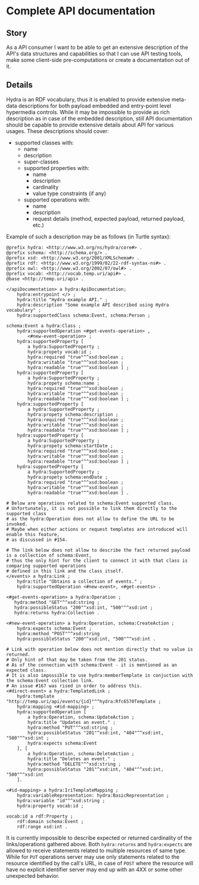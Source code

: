 # Complete API documentation

## Story

As a API consumer
I want to be able to get an extensive description of the API's data structures and capabilities
so that I can use API testing tools, make some client-side pre-computations or create a documentation out of it.

## Details

Hydra is an RDF vocabulary, thus it is enabled to provide extensive meta-data descriptions for both 
payload embedded and entry-point level hypermedia controls. While it may be impossible to provide 
as rich description as in case of the embedded description, still API documentation should be capable 
to provide extensive details about API for various usages. These descriptions should cover:
- supported classes with:
  - name
  - description
  - super-classes
  - supported properties with:
    - name
    - description
    - cardinality
    - value type constraints (if any)
  - supported operations with:
    - name
    - description
    - request details (method, expected payload, returned payload, etc.)

Example of such a description may be as follows (in Turtle syntax):

```turtle
@prefix hydra: <http://www.w3.org/ns/hydra/core#> .
@prefix schema: <http://schema.org/> .
@prefix xsd: <http://www.w3.org/2001/XMLSchema#> .
@prefix rdf: <http://www.w3.org/1999/02/22-rdf-syntax-ns#> .
@prefix owl: <http://www.w3.org/2002/07/owl#> .
@prefix vocab: <http://vocab.temp.uri/api#> .
@base <http://temp.uri/api> .

</apiDocumentation> a hydra:ApiDocumentation;
    hydra:entrypoint </> ;
    hydra:title "Hydra example API." ;
    hydra:description "Some example API described using Hydra vocabulary" ;
    hydra:supportedClass schema:Event, schema:Person ;

schema:Event a hydra:Class ;
    hydra:supportedOperation <#get-events-operation> ,
        <#new-event-operation> ;
    hydra:supportedProperty [
        a hydra:SupportedProperty ;
        hydra:propety vocab:id ;
        hydra:required "true"^^xsd:boolean ;
        hydra:writable "true"^^xsd:boolean ;
        hydra:readable "true"^^xsd:boolean ] ;
    hydra:supportedProperty [
        a hydra:SupportedProperty ;
        hydra:propety schema:name ;
        hydra:required "true"^^xsd:boolean ;
        hydra:writable "true"^^xsd:boolean ;
        hydra:readable "true"^^xsd:boolean ] ;
    hydra:supportedProperty [
        a hydra:SupportedProperty ;
        hydra:propety schema:description ;
        hydra:required "true"^^xsd:boolean ;
        hydra:writable "true"^^xsd:boolean ;
        hydra:readable "true"^^xsd:boolean ] ;
    hydra:supportedProperty [
        a hydra:SupportedProperty ;
        hydra:propety schema:startDate ;
        hydra:required "true"^^xsd:boolean ;
        hydra:writable "true"^^xsd:boolean ;
        hydra:readable "true"^^xsd:boolean ] ;
    hydra:supportedProperty [
        a hydra:SupportedProperty ;
        hydra:propety schema:endDate ;
        hydra:required "true"^^xsd:boolean ;
        hydra:writable "true"^^xsd:boolean ;
        hydra:readable "true"^^xsd:boolean ] .

# Below are operations related to schema:Event supported class.
# Unfortunately, it is not possible to link them directly to the supported class
# as the hydra:Operation does not allow to define the URL to be invoked.
# Maybe when either actions or request templates are introduced will enable this feature,
# as discussed in #154.

# The link below does not allow to describe the fact returned payload is a collection of schema:Event,
# thus the only hint for the client to connect it with that class is comparing supported operations 
# defined in this link and the class itself.
</events> a hydra:Link ;
    hydra:title "Obtains a collection of events." ;
    hydra:supportedOperation <#new-event>, <#get-events> .

<#get-events-operation> a hydra:Operation ;
   hydra:method "GET"^^xsd:string ;
   hydra:possibleStatus "200"^xsd:int, "500"^^xsd:int ;
   hydra:returns hydra:Collection .

<#new-event-operation> a hydra:Operation, schema:CreateAction ;
    hydra:expects schema:Event ;
    hydra:method "POST"^^xsd:string
    hydra:possibleStatus "200"^xsd:int, "500"^^xsd:int .

# Link with operation below does not mention directly that no value is returned.
# Only hint of that may be taken from the 201 status.
# As of the connection with schema:Event - it is mentioned as an expected class.
# It is also impossible to use hydra:memberTemplate in conjuction with the schema:Event collection link.
# An issue #167 was rised in order to address this.
<#direct-event> a hydra:TemplatedLink ;
    hydra:template "http://temp.uri/api/events/{id}"^^hydra:Rfc6570Template ;
    hydra:mapping <#id-mapping> ;
    hydra:supportedOperation [
        a hydra:Operation, schema:UpdateAction ;
        hydra:title "Updates an event." ;
        hydra:method "PUT"^^xsd:string ;
        hydra:possibleStatus "201"^xsd:int, "404"^^xsd:int, "500"^^xsd:int ;
        hydra:expects schema:Event
    ], [
        a hydra:Operation, schema:DeleteAction ;
        hydra:title "Deletes an event." ;
        hydra:method "DELETE"^^xsd:string ;
        hydra:possibleStatus "201"^xsd:int, "404"^^xsd:int, "500"^^xsd:int
    ].

<#id-mapping> a hydra:IriTemplateMapping ;
    hydra:variableRepresentation: hydra:BasicRepresentation ;
    hydra:variable "id"^^xsd:string ;
    hydra:property vocab:id ;

vocab:id a rdf:Property ;
    rdf:domain schema:Event ;
    rdf:range xsd:int .
```

It is currently impossible to describe expected or returned cardinality of the links/operations 
gathered above. Both `hydra:returns` and `hydra:expects` are allowed to receive statements related 
to multiple resources of same type. While for `PUT` operations server may use only statements related 
to the resource identified by the call's URL, in case of `POST` where the resource will have no 
explicit identifier server may end up with an 4XX or some other unexpected behavior.